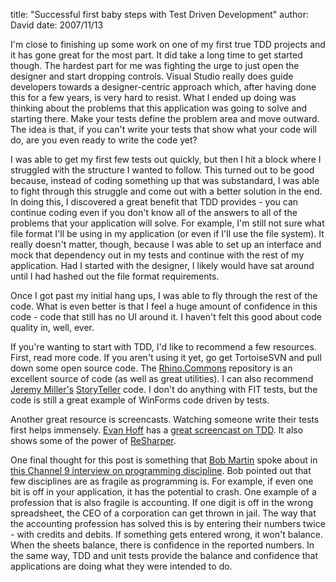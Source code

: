 
title: "Successful first baby steps with Test Driven Development"
author: David
date: 2007/11/13

I'm close to finishing up some work on one of my first true TDD projects and it has gone great for the most part. It did take a long time to get started though. The hardest part for me was fighting the urge to just open the designer and start dropping controls. Visual Studio really does guide developers towards a designer-centric approach which, after having done this for a few years, is very hard to resist. What I ended up doing was thinking about the problems that this application was going to solve and starting there. Make your tests define the problem area and move outward. The idea is that, if you can't write your tests that show what your code will do, are you even ready to write the code yet? 

I was able to get my first few tests out quickly, but then I hit a block where I struggled with the structure I wanted to follow. This turned out to be good because, instead of coding something up that was substandard, I was able to fight through this struggle and come out with a better solution in the end. In doing this, I discovered a great benefit that TDD provides - you can continue coding even if you don't know all of the answers to all of the problems that your application will solve. For example, I'm still not sure what file format I'll be using in my application (or even if I'll use the file system). It really doesn't matter, though, because I was able to set up an interface and mock that dependency out in my tests and continue with the rest of my application. Had I started with the designer, I likely would have sat around until I had hashed out the file format requirements. 

Once I got past my initial hang ups, I was able to fly through the rest of the code. What is even better is that I feel a huge amount of confidence in this code - code that still has no UI around it. I haven't felt this good about code quality in, well, ever. 

If you're wanting to start with TDD, I'd like to recommend a few resources. First, read more code. If you aren't using it yet, go get TortoiseSVN and pull down some open source code. The [Rhino.Commons](http://www.ayende.com/wiki/Rhino%20Commons.ashx) repository is an excellent source of code (as well as great utilities). I can also recommend [Jeremy Miller's](http://codebetter.com/blogs/jeremy.miller/) [StoryTeller](http://storyteller.tigris.org) code. I don't do anything with FIT tests, but the code is still a great example of WinForms code driven by tests. 

Another great resource is screencasts. Watching someone write their tests first helps immensely. [Evan Hoff](http://www.lostechies.com/blogs/evan_hoff/) has a [great screencast on TDD](http://www.evanhoff.com/archive/2007/10/17/56.aspx). It also shows some of the power of [ReSharper](http://www.jetbrains.com/resharper/). 

One final thought for this post is something that [Bob Martin](http://objectmentor.com/omTeam/martin_r.html) spoke about in [this Channel 9 interview on programming discipline](http://channel9.msdn.com/ShowPost.aspx?PostID=348373#348373). Bob pointed out that few disciplines are as fragile as programming is. For example, if even one bit is off in your application, it has the potential to crash. One example of a profession that is also fragile is accounting. If one digit is off in the wrong spreadsheet, the CEO of a corporation can get thrown in jail. The way that the accounting profession has solved this is by entering their numbers twice - with credits and debits. If something gets entered wrong, it won't balance. When the sheets balance, there is confidence in the reported numbers. In the same way, TDD and unit tests provide the balance and confidence that applications are doing what they were intended to do.
